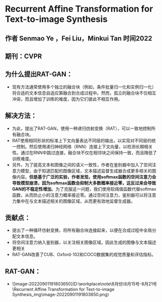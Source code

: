 # Recurrent Affine Transformation for Text-to-image Synthesis

## 作者 Senmao Ye ，Fei Liu，Minkui Tan 时间2022

## 期刊：CVPR

## 为什么提出RAT-GAN：

- 现有方法通常使用多个独立的融合块（例如，条件批量归一化和实例归一化）将合适的文本信息自适应第融合到合成过程中。然而，孤立的融合块不仅相互冲突，而且增加了训练的难度，因为它们彼此不相互作用。

## 解决方法：

- 为此，提出了RAT-GAN，使用一种递归仿射变换（RAT），可以一致地控制所有融合块。
- RAT使用相同形状的标准上下文向量表达不同层的输出，以实现对不同层的统一控制。然后使用递归神经网络（RNN）连接上下文向量，以检测长期相关性。通过在RNN中跳过连接，融合块不仅在相邻块之间保持一致，而且降低了训练难度。
- 另外，为了提高文本和图像之间的语义一致性，作者在鉴别器中加入了空间注意力模型，由于知道匹配的图像区域，文本描述监督生成器合成更多相关的图像内容。**但是基于广泛的实验，作者发现，使用softmax函数的空间注意力会导致模型崩溃，因为softmax函数会抑制大多数概率接近零，这反过来会导致GAN的不稳定性增加**。为了克服这一问题，我们使用软阈值函数代替softmax函数，从而防止小的注意力概率接近零。通过空间注意力，鉴别器可以将注意力集中在与文本描述相关的图像区域，从而更有效地监督生成器。

## 贡献点：

- 提出了一种循环仿射变换，将所有融合块连接起来，以便在合成过程中全局分配文本信息。
- 将空间注意力纳入鉴别器，以关注相关图像区域，因此生成的图像与文本描述更相关
- RAT-GAN改善了CUB、Oxford-102和COCO数据集的视觉质量和评估指标。

## RAT-GAN：

- ![image-20220901191803650](D:\workplace\note\8月份\8月15号-8月21号\Recurrent Affine Transformation for Text-to-image Synthesis_img\image-20220901191803650.png)